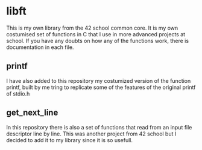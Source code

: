 # libft
This is my own library from the 42 school common core. It is my own costumised set of functions in C that I use in more advanced projects at school.
If you have any doubts on how any of the functions work, there is documentation in each file.

## printf
I have also added to this repository my costumized version of the function printf, built by me tring to replicate some of the features of the original printf of stdio.h

## get_next_line
In this repository there is also a set of functions that read from an input file descriptor line by line. This was another project from 42 school but I decided to add it to my library since it is so usefull.
